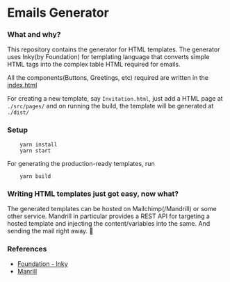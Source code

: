 # Emails Generator

### What and why?

This repository contains the generator for HTML templates. The generator uses Inky(by Foundation) for templating language that converts simple HTML tags into the complex table HTML required for emails.

All the components(Buttons, Greetings, etc) required are written in the [index.html](./src/pages/index.html)

For creating a new template, say `Invitation.html`, just add a HTML page at `./src/pages/` and on running the build, the template will be generated at `./dist/`

### Setup

```
    yarn install
    yarn start
```

For generating the production-ready templates, run

```
    yarn build
```

### Writing HTML templates just got easy, now what?

The generated templates can be hosted on Mailchimp(/Mandrill) or some other service. Mandrill in particular provides a REST API for targeting a hosted template and injecting the content/variables into the same. And sending the mail right away. 🎉

### References

- [Foundation - Inky](https://foundation.zurb.com/emails/docs/inky.html)
- [Manrill](http://mandrillapp.com/api/docs/templates.ruby.html)
